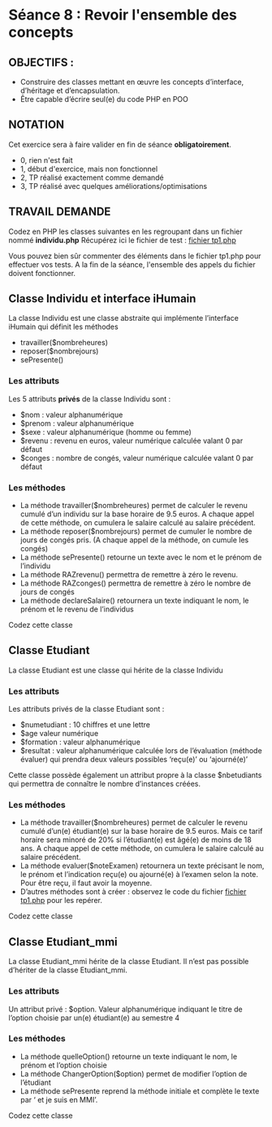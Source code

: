 # Séance 8 : Revoir l'ensemble des concepts

## OBJECTIFS :

*	Construire des classes mettant en œuvre les concepts d’interface, d’héritage et d’encapsulation.
*	Être capable d’écrire seul(e) du code PHP en POO 

## NOTATION

Cet exercice sera à faire valider en fin de séance **obligatoirement**.

* 0, rien n'est fait
* 1, début d'exercice, mais non fonctionnel
* 2, TP réalisé exactement comme demandé
* 3, TP réalisé avec quelques améliorations/optimisations

## TRAVAIL DEMANDE

Codez en PHP les classes suivantes en les regroupant dans un fichier nommé **individu.php**
Récupérez ici le fichier de test : [fichier tp1.php](tp1.php)

Vous pouvez bien sûr commenter des éléments dans le fichier tp1.php pour effectuer vos tests. A la fin de la séance, 
l'ensemble des appels du fichier doivent fonctionner.


##	Classe Individu et interface iHumain

La classe Individu est une classe abstraite qui implémente l’interface iHumain qui définit les méthodes 

*	travailler($nombreheures)
*	reposer($nombrejours)
*	sePresente()

### Les attributs

Les 5 attributs **privés** de la classe Individu sont :

*	$nom : valeur alphanumérique
*	$prenom : valeur alphanumérique
*	$sexe : valeur alphanumérique (homme ou femme)
*	$revenu : revenu en euros, valeur numérique calculée valant 0 par défaut
*	$conges : nombre de congés, valeur numérique calculée valant 0 par défaut

### Les méthodes

*	La méthode travailler($nombreheures) permet de calculer le revenu cumulé d’un individu sur la base horaire de 9.5 euros. A chaque appel de cette méthode, on cumulera le salaire calculé au salaire précédent.
*	La méthode reposer($nombrejours) permet de cumuler le nombre de jours de congés pris. (A chaque appel de la méthode, on cumule les congés)
*	La méthode sePresente() retourne un texte avec le nom et le prénom de l’individu
*	La méthode RAZrevenu() permettra de remettre à zéro le revenu.
*	La méthode RAZconges() permettra de remettre à zéro le nombre de jours de congés
*	La méthode declareSalaire() retournera un texte indiquant le nom, le prénom et le revenu de l’individus

Codez cette classe

## Classe Etudiant

La classe Etudiant est une classe qui hérite de la classe Individu 

### Les attributs

Les attributs privés de la classe Etudiant sont :
*	$numetudiant : 10 chiffres et une lettre
*	$age valeur numérique
*	$formation : valeur alphanumérique
*	$resultat : valeur alphanumérique calculée lors de l’évaluation (méthode évaluer) qui prendra deux valeurs possibles ‘reçu(e)’ ou ‘ajourné(e)’

Cette classe possède également un attribut propre à la classe $nbetudiants qui permettra de connaître le nombre d’instances créées.

### Les méthodes 

*	La méthode travailler($nombreheures) permet de calculer le revenu cumulé d’un(e) étudiant(e) sur la base horaire de 9.5 euros. Mais ce tarif horaire sera minoré de 20% si l’étudiant(e) est âgé(e) de moins de 18 ans. A chaque appel de cette méthode, on cumulera le salaire calculé au salaire précédent.
*	La méthode evaluer($noteExamen) retournera un texte précisant le nom, le prénom et l’indication reçu(e) ou ajourné(e) à l’examen selon la note. Pour être reçu, il faut avoir la moyenne.
*	D’autres méthodes sont à créer : observez le code du fichier [fichier tp1.php](tp1.php) pour les repérer.

Codez cette classe

## Classe Etudiant_mmi

La classe Etudiant_mmi hérite de la classe Etudiant. Il n’est pas possible d’hériter de la classe Etudiant_mmi.

### Les attributs

Un attribut privé : $option. Valeur alphanumérique indiquant le titre de l’option choisie par un(e) étudiant(e) au semestre 4

### Les méthodes

*	La méthode quelleOption() retourne un texte indiquant le nom, le prénom et l’option choisie
*	La méthode ChangerOption($option) permet de modifier l’option de l’étudiant
*	La méthode sePresente reprend la méthode initiale et complète le texte par ‘ et je suis en MMI’.

Codez cette classe
